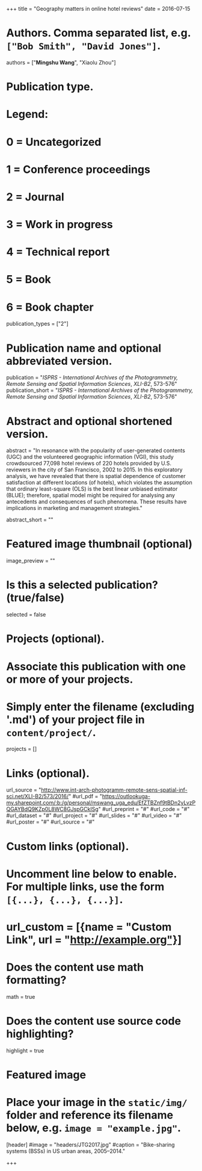 +++
title = "Geography matters in online hotel reviews"
date = 2016-07-15

# Authors. Comma separated list, e.g. `["Bob Smith", "David Jones"]`.
authors = ["**Mingshu Wang**", "Xiaolu Zhou"]

# Publication type.
# Legend:
# 0 = Uncategorized
# 1 = Conference proceedings
# 2 = Journal
# 3 = Work in progress
# 4 = Technical report
# 5 = Book
# 6 = Book chapter
publication_types = ["2"]

# Publication name and optional abbreviated version.
publication = "*ISPRS - International Archives of the Photogrammetry, Remote Sensing and Spatial Information Sciences*, *XLI-B2*, 573-576"
publication_short = "*ISPRS - International Archives of the Photogrammetry, Remote Sensing and Spatial Information Sciences*, *XLI-B2*, 573-576"

# Abstract and optional shortened version.
abstract = "In resonance with the popularity of user-generated contents (UGC) and the volunteered geographic information (VGI), this study crowdsourced 77,098 hotel reviews of 220 hotels provided by U.S. reviewers in the city of San Francisco, 2002 to 2015. In this exploratory analysis, we have revealed that there is spatial dependence of customer satisfaction at different locations (of hotels), which violates the assumption that ordinary least-square (OLS) is the best linear unbiased estimator (BLUE); therefore, spatial model might be required for analysing any antecedents and consequences of such phenomena. These results have implications in marketing and management strategies."

abstract_short = ""

# Featured image thumbnail (optional)
image_preview = ""

# Is this a selected publication? (true/false)
selected = false

# Projects (optional).
#   Associate this publication with one or more of your projects.
#   Simply enter the filename (excluding '.md') of your project file in `content/project/`.

projects = []

# Links (optional).
url_source = "http://www.int-arch-photogramm-remote-sens-spatial-inf-sci.net/XLI-B2/573/2016/"
#url_pdf = "https://outlookuga-my.sharepoint.com/:b:/g/personal/mswang_uga_edu/EfZTBZnf9tBDn2yLvzPQGAYBdQ9KZp0L8WC8GJspGCkISg"
#url_preprint = "#"
#url_code = "#"
#url_dataset = "#"
#url_project = "#"
#url_slides = "#"
#url_video = "#"
#url_poster = "#"
#url_source = "#"

# Custom links (optional).
#   Uncomment line below to enable. For multiple links, use the form `[{...}, {...}, {...}]`.
# url_custom = [{name = "Custom Link", url = "http://example.org"}]

# Does the content use math formatting?
math = true

# Does the content use source code highlighting?
highlight = true

# Featured image
# Place your image in the `static/img/` folder and reference its filename below, e.g. `image = "example.jpg"`.
[header]
#image = "headers/JTG2017.jpg"
#caption = "Bike-sharing systems (BSSs) in US urban areas, 2005–2014."

+++

